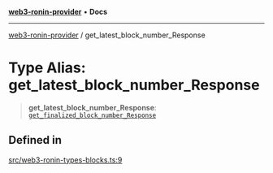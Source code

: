 [**web3-ronin-provider**](../README.md) • **Docs**

***

[web3-ronin-provider](../globals.md) / get\_latest\_block\_number\_Response

# Type Alias: get\_latest\_block\_number\_Response

> **get\_latest\_block\_number\_Response**: [`get_finalized_block_number_Response`](../interfaces/get_finalized_block_number_Response.md)

## Defined in

[src/web3-ronin-types-blocks.ts:9](https://github.com/chuacw/web3-ronin-provider/blob/1a659b81d9c7d7afbced0ae2b11550f4f6c0a233/src/web3-ronin-types-blocks.ts#L9)
